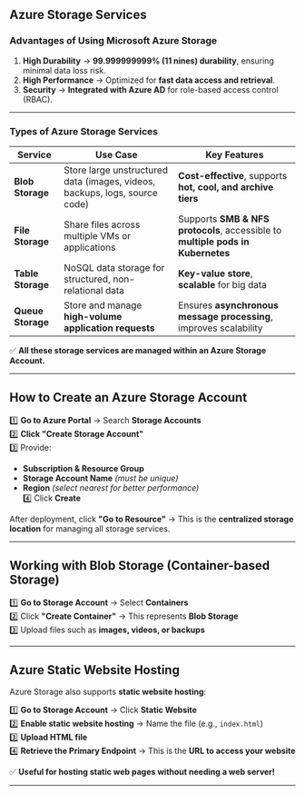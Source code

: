 
## **Azure Storage Services**  

### **Advantages of Using Microsoft Azure Storage**  
1. **High Durability** → **99.999999999% (11 nines) durability**, ensuring minimal data loss risk.  
2. **High Performance** → Optimized for **fast data access and retrieval**.  
3. **Security** → **Integrated with Azure AD** for role-based access control (RBAC).  

---

### **Types of Azure Storage Services**  

| **Service** | **Use Case** | **Key Features** |
|------------|-------------|------------------|
| **Blob Storage** | Store large unstructured data (images, videos, backups, logs, source code) | **Cost-effective**, supports **hot, cool, and archive tiers** |
| **File Storage** | Share files across multiple VMs or applications | Supports **SMB & NFS protocols**, accessible to **multiple pods in Kubernetes** |
| **Table Storage** | NoSQL data storage for structured, non-relational data | **Key-value store**, **scalable** for big data |
| **Queue Storage** | Store and manage **high-volume application requests** | Ensures **asynchronous message processing**, improves scalability |

✅ **All these storage services are managed within an Azure Storage Account.**  

---

## **How to Create an Azure Storage Account**  

1️⃣ **Go to Azure Portal** → Search **Storage Accounts**  
2️⃣ **Click "Create Storage Account"**  
3️⃣ Provide:  
   - **Subscription & Resource Group**  
   - **Storage Account Name** *(must be unique)*  
   - **Region** *(select nearest for better performance)*  
4️⃣ Click **Create**  

After deployment, click **"Go to Resource"** → This is the **centralized storage location** for managing all storage services.  

---

## **Working with Blob Storage (Container-based Storage)**  

1️⃣ **Go to Storage Account** → Select **Containers**  
2️⃣ Click **"Create Container"** → This represents **Blob Storage**  
3️⃣ Upload files such as **images, videos, or backups**  

---

## **Azure Static Website Hosting**  

Azure Storage also supports **static website hosting**:  

1️⃣ **Go to Storage Account** → Click **Static Website**  
2️⃣ **Enable static website hosting** → Name the file (e.g., `index.html`)  
3️⃣ **Upload HTML file**  
4️⃣ **Retrieve the Primary Endpoint** → This is the **URL to access your website**  

✅ **Useful for hosting static web pages without needing a web server!**  

---
